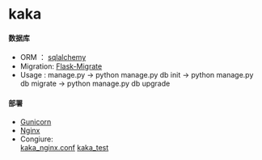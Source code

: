 # kaka


#### 数据库
* ORM      ： [sqlalchemy](http://www.sqlalchemy.org/)
* Migration:  [Flask-Migrate](http://flask-migrate.readthedocs.io/en/latest/)
* Usage    :  manage.py -> python manage.py db init -> python manage.py db migrate -> python manage.py db upgrade

#### 部署
* [Gunicorn](http://gunicorn.org/)
* [Nginx](https://nginx.org/en/)
* Congiure:  
  [kaka_nginx.conf](https://github.com/wangyangkobe/kaka/blob/master/kaka_nginx.conf)
  [kaka_test](https://github.com/wangyangkobe/kaka/blob/master/kaka_test)
  

